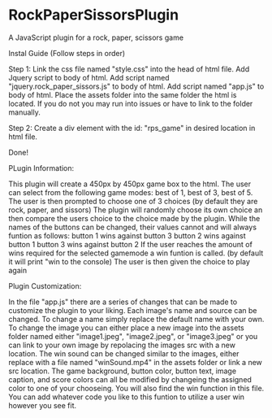 # RockPaperSissorsPlugin
A JavaScript plugin for a rock, paper, scissors game


Instal Guide (Follow steps in order)

Step 1:
Link the css file named "style.css" into the head of html file.
Add Jquery script to body of html.
Add script named "jquery.rock_paper_sissors.js" to body of html.
Add script named "app.js" to body of html.
Place the assets folder into the same folder the html is located. If you do not you may run into issues or have to link to the folder manually.

Step 2:
Create a div element with the id: "rps_game" in desired location in html file.

Done!


PLugin Information:

This plugin will create a 450px by 450px game box to the html.
The user can select from the following game modes: best of 1, best of 3, best of 5.
The user is then prompted to choose one of 3 choices (by default they are rock, paper, and sissors)
The plugin will randomly choose its own choice an then compare the users choice to the choice made by the plugin.
While the names of the buttons can be changed, their values cannot and will always funtion as follows:
button 1 wins against button 3
button 2 wins against button 1
button 3 wins against button 2
If the user reaches the amount of wins required for the selected gamemode a win funtion is called. (by default it will print "win to the console)
The user is then given the choice to play again


Plugin Customization:

In the file "app.js" there are a series of changes that can be made to customize the plugin to your liking.
Each image's name and source can be changed. To change a name simply replace the default name with your own. To change the image you can either place a new image into the assets folder named
either "image1.jpeg", "image2.jpeg", or "image3.jpeg" or you can link to your own image by repolacing the images src with a new location.
The win sound can be changed similar to the images, either replace with a file named "winSound.mp4" in the assets folder or link a new src location.
The game background, button color, button text, image caption, and score colors can all be modified by changeing the assigned color to one of your chooseing.
You will also find the win function in this file. You can add whatever code you like to this funtion to utilize a user win however you see fit.
